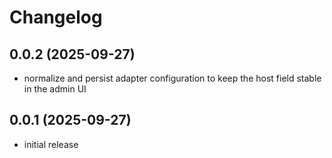 # Changelog

## 0.0.2 (2025-09-27)

* normalize and persist adapter configuration to keep the host field stable in the admin UI

## 0.0.1 (2025-09-27)

* initial release
